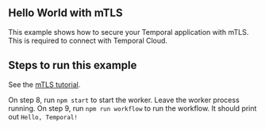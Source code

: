 ## Hello World with mTLS

This example shows how to secure your Temporal application with mTLS. 
This is required to connect with Temporal Cloud.

## Steps to run this example

See the [mTLS tutorial](https://docs.temporal.io/docs/node/security/#mtls-tutorial).

On step 8, run `npm start` to start the worker. Leave the worker process running.
On step 9, run `npm run workflow` to run the workflow. It should print out `Hello, Temporal!`
